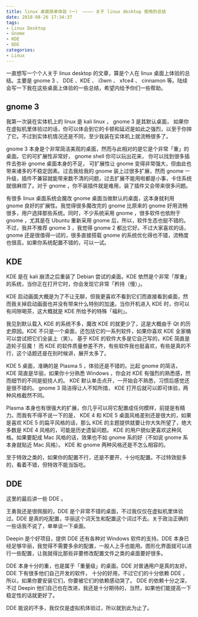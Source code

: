 ```yaml
---
title: linux 桌面简单体验（一） ———— 关于 linux desktop 使用的总结
date: 2018-08-26 17:34:37
tags:
- Linux Desktop
- Gnome
- KDE
- DDE
categories:
- Linux
---
```

一直想写一个个人关于 linux desktop 的文章，算是个人在 linux 桌面上体验的总结。主要是 gnome 3 、 DDE 、KDE 、 i3wm 、 xfce4 、 cinnamon 等。陆续会写一下我在这些桌面上体验的一些总结，希望内给予你们一些帮助。

<!--more-->

## gnome 3

我第一次装在实体机上的 linux 是 kali linux ， gnome 3 是其默认桌面， 如果你在虚拟机里体验过的话，你可以体会到它的卡顿和延迟是如此之强烈，以至于你摔了它。不过到实体机情况还是不同，至少我装在实体机上就流畅很多了。

gnome 3 本身是个非常简洁美观的桌面，然而与此相对的是它是个非常「重」的桌面。它的可扩展性非常好， gnome shell 你可以玩出花来， 你可以找到很多插件去弥补 gnome 桌面本身的不足， 可扩展性让 gnome 变得非常强大，但由此也带来诸多的不稳定因素。过去我给我的 gnome 装上过很多扩展，然而 gnome 一升级，插件不兼容就能带来数不清的问题，过去扩展不能用啦都是小事，卡住系统就很麻烦了。对于 gnome ，你不装插件就是难用，装了插件又会带来很多问题。

有很多 linux 桌面系统会魔改 gnome 桌面当做默认的桌面，这本身就利用 gnome 良好的扩展性。我觉得很多魔改完的 gnome 比原来的 gnome 好用流畅很多，用户选择那些系统。同时，不少系统采用 gnome ，很多软件也依附于 gnome ，尤其是在 Ubuntu 重新采用 gnome 后，所以，软件生态也挺不错的。不过，我并不推荐 gnome 3 ，我觉得 gnome 2 都比它好。不过大家喜欢的话， gnome 还是很值得一试的，很多直接搭载 gnome 的系统优化得也不错，流畅度也很高，如果你系统配置不错的，可以一试。

## KDE

KDE 是在 kali 崩溃之后重装了 Debian 尝试的桌面。KDE 依然是个非常「厚重」的系统，当你正在打开它时，你会发现它非常「矜持（慢）」。

KDE 启动画面大概是为了不让无聊，但我更喜欢不看到它们而直接看到桌面，然而我关掉启动画面也并没有带来什么特别的加速。当你开机进入 KDE 时，你可以有间隙喝茶，这大概就是 KDE 所给予的特殊「福利」。

我见到默认载入 KDE 的系统不多，魔改 KDE 的就更少了，这是大概由于 Qt 的历史原因。KDE 不只是一个桌面，还包括它的一系列软件，如果你喜欢 KDE 全家桶可以尝试把它们全装上（笑）。 基于 KDE 的软件大多是它自己写的，KDE 简直是造轮子狂魔！ 而 KDE 的软件质量参差不齐，有些软件我也挺喜欢，有些是真的不行，这个话题还是在别时候讲，展开太多了。

KDE 5 桌面，准确的是 Plasma 5 ，体验还是不错的。比起 gnome 的简洁， KDE 简直是华丽，如果你十分熟悉 Windows ，你会对 KDE 有强烈的熟悉感，然而细节的不同是挺挠人的。 KDE 默认单击点开，一开始会不熟悉，习惯后感觉还是很不错的。 gnome 3 简洁得让人不知所措， KDE 打开后就可以即可体验，两种风格截然不同。

Plasma 本身也有很强大的扩展，你几乎可以将它配置成任何模样，前提是有精力。而我有不得不说一下的是， KDE 4 和 KDE 5 桌面风格差别还是很大的，如果是喜欢 KDE 5 的扁平风格的话，那么 KDE 的主题提供就要让你大失所望了，绝大多数是 KDE 4 风格的，可能是历史遗留问题。 KDE 的用户貌似更喜欢这种风格。如果要配成 Mac 风格的话，效果也不如 gnome 系的好（不如说 gnome 系本身就贴近 Mac 风格）。 KDE 和 gnome 两种风格还是不怎么相容的。

至于特效之类的，如果你的配置不行，还是不要开，十分吃配置。不过特效挺多的，看着不错，但特效不能当饭吃。

## DDE

这里的最后讲一些 DDE 。

王勇我还是很佩服的，DDE 是个非常不错的桌面，不过我仅仅在虚拟机里体验过。DDE 是真的吃配置，华丽这个词天生和配置这个词过不去。关于政治正确的一些话我不说了，单单谈一下桌面。

Deepin 是个好项目，提供 DDE 还有各种对 Windows 软件的支持。DDE 本身已经足够华丽，我觉得不需要多余的配置，一般人上手也能用。图形化界面就可以进行一些配置，让我就得比那些非要修改配置文件之类的桌面要好很多。

DDE 本身十分的重，也是属于「重量级」的桌面。DDE 对普通用户是真的友好。 DDE 下有很多他们自己开发的软件， 十分的好用，不过它们的十分依赖 DDE ，所以，如果你要安装它们，你要被它们的依赖感动哭了。 DDE 的依赖十分之深，不过 Deepin 他们自己也在改进，我还是十分期待的，当然，如果他们能提高一下稳定性的话就更好了。

DDE 能说的不多，我仅仅是虚拟机体验过，所以就到此为止了。